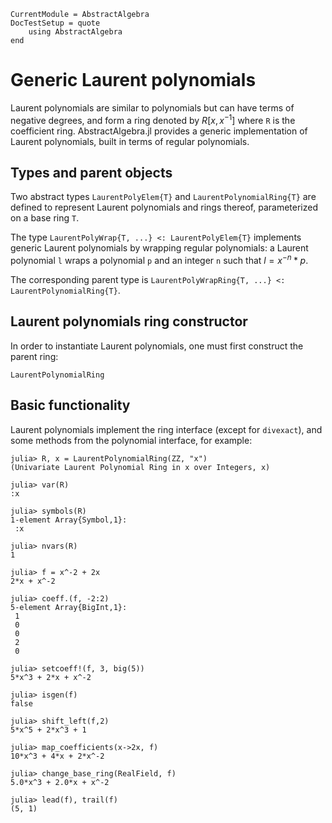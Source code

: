```@meta
CurrentModule = AbstractAlgebra
DocTestSetup = quote
    using AbstractAlgebra
end
```

# Generic Laurent polynomials

Laurent polynomials are similar to polynomials but can have terms of negative degrees,
and form a ring denoted by $R[x, x^{-1}]$ where `R` is the coefficient ring.
AbstractAlgebra.jl provides a generic implementation of Laurent polynomials,
built in terms of regular polynomials.

## Types and parent objects

Two abstract types `LaurentPolyElem{T}` and `LaurentPolynomialRing{T}`
are defined to represent Laurent polynomials and rings thereof, parameterized
on a base ring `T`.

The type `LaurentPolyWrap{T, ...} <: LaurentPolyElem{T}` implements generic Laurent
polynomials by wrapping regular polynomials: a Laurent polynomial `l` wraps a
polynomial `p` and an integer `n` such that $l = x^{-n} * p$.

The corresponding parent type is `LaurentPolyWrapRing{T, ...} <: LaurentPolynomialRing{T}`.

## Laurent polynomials ring constructor

In order to instantiate Laurent polynomials, one must first construct the parent ring:

```@docs
LaurentPolynomialRing
```

## Basic functionality

Laurent polynomials implement the ring interface (except for `divexact`), and some methods
from the polynomial interface, for example:

```jldoctest
julia> R, x = LaurentPolynomialRing(ZZ, "x")
(Univariate Laurent Polynomial Ring in x over Integers, x)

julia> var(R)
:x

julia> symbols(R)
1-element Array{Symbol,1}:
 :x

julia> nvars(R)
1

julia> f = x^-2 + 2x
2*x + x^-2

julia> coeff.(f, -2:2)
5-element Array{BigInt,1}:
 1
 0
 0
 2
 0

julia> setcoeff!(f, 3, big(5))
5*x^3 + 2*x + x^-2

julia> isgen(f)
false

julia> shift_left(f,2)
5*x^5 + 2*x^3 + 1

julia> map_coefficients(x->2x, f)
10*x^3 + 4*x + 2*x^-2

julia> change_base_ring(RealField, f)
5.0*x^3 + 2.0*x + x^-2

julia> lead(f), trail(f)
(5, 1)
```
